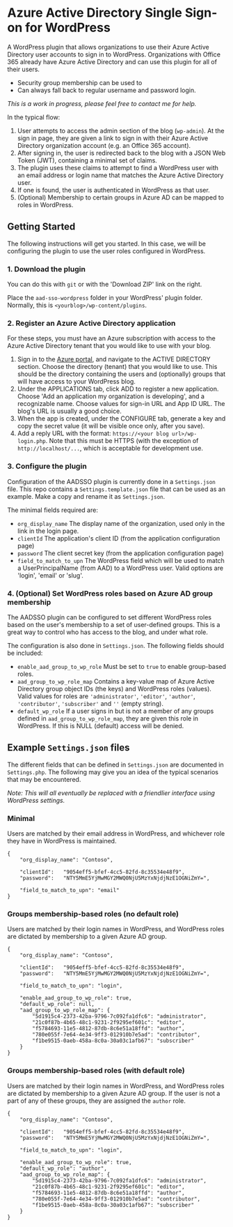 # Azure Active Directory Single Sign-on for WordPress

A WordPress plugin that allows organizations to use their Azure Active Directory 
user accounts to sign in to WordPress. Organizations with Office 365 already have 
Azure Active Directory and can use this plugin for all of their users.

- Security group membership can be used to 
- Can always fall back to regular username and password login.

*This is a work in progress, please feel free to contact me for help.*

In the typical flow:

1. User attempts to access the admin section of the blog (`wp-admin`). At the sign in page, they are given a link to sign in with their Azure Active Directory organization account (e.g. an Office 365 account).
2. After signing in, the user is redirected back to the blog with a JSON Web Token (JWT), containing a minimal set of claims.
3. The plugin uses these claims to attempt to find a WordPress user with an email address or login name that matches the Azure Active Directory user.
4. If one is found, the user is authenticated in WordPress as that user.
5. (Optional) Membership to certain groups in Azure AD can be mapped to roles in WordPress.
 
## Getting Started

The following instructions will get you started. In this case, we will be configuring the plugin to use the user roles configured in WordPress.

### 1. Download the plugin

You can do this with `git` or with the 'Download ZIP' link on the right.

Place the `aad-sso-wordpress` folder in your WordPress' plugin folder. Normally, this is `<yourblog>/wp-content/plugins`.

### 2. Register an Azure Active Directory application

For these steps, you must have an Azure subscription with access to the Azure Active Directory tenant that you would like to use with your blog.

1. Sign in to the [Azure portal](https://manage.windowsazure.com), and navigate to the ACTIVE DIRECTORY section. Choose the directory (tenant) that you would like to use. This should be the directory containing the users and (optionally) groups that will have access to your WordPress blog.
3. Under the APPLICATIONS tab, click ADD to register a new application. Choose 'Add an application my organization is developing', and a recognizable name. Choose values for sign-in URL and App ID URL. The blog's URL is usually a good choice.
4. When the app is created, under the CONFIGURE tab, generate a key and copy the secret value (it will be visible once only, after you save).
5. Add a reply URL with the format: `https://<your blog url>/wp-login.php`. Note that this must be HTTPS (with the exception of `http://localhost/...`, which is acceptable for development use.

### 3. Configure the plugin

Configuration of the AADSSO plugin is currently done in a `Settings.json` file. This repo contains a `Settings.template.json` file that can be used as an example. Make a copy and rename it as `Settings.json`.

The minimal fields required are:

- `org_display_name` The display name of the organization, used only in the link in the login page. 
- `clientId` The application's client ID (from the application configuration page)
- `password` The client secret key (from the application configuration page)
- `field_to_match_to_upn` The WordPress field which will be used to match a UserPrincipalName (from AAD) to a WordPress user. Valid options are 'login', 'email' or 'slug'.


### 4. (Optional) Set WordPress roles based on Azure AD group membership

The AADSSO plugin can be configured to set different WordPress roles based on the user's membership to a set of user-defined groups. This is a great way to control who has access to the blog, and under what role.

The configuration is also done in `Settings.json`. The following fields should be included:

- `enable_aad_group_to_wp_role` Must be set to `true` to enable group-based roles.
- `aad_group_to_wp_role_map` Contains a key-value map of Azure Active Directory group object IDs (the keys) and WordPress roles (values). Valid values for roles are `'administrator'`, `'editor'`, `'author'`, `'contributor'`, `'subscriber'` and `''` (empty string).
- `default_wp_role` If a user signs in but is not a member of any groups defined in `aad_group_to_wp_role_map`, they are given this role in WordPress. If this is NULL (default) access will be denied.

## Example `Settings.json` files

The different fields that can be defined in `Settings.json` are documented in `Settings.php`. The following may give you an idea of the typical scenarios that may be encountered.

*Note: This will all eventually be replaced with a friendlier interface using WordPress settings.*

### Minimal

Users are matched by their email address in WordPress, and whichever role they have in WordPress is maintained.

	{
		"org_display_name": "Contoso",

		"clientId":   "9054eff5-bfef-4cc5-82fd-8c35534e48f9",
		"password":   "NTY5MmE5YjMwMGY2MWQ0NjU5MzYxNjdjNzE1OGNiZmY=",

		"field_to_match_to_upn": "email"
	}

### Groups membership-based roles (no default role)

Users are matched by their login names in WordPress, and WordPress roles are dictated by membership to a given Azure AD group.

	{
		"org_display_name": "Contoso",
		
		"clientId":   "9054eff5-bfef-4cc5-82fd-8c35534e48f9",
		"password":   "NTY5MmE5YjMwMGY2MWQ0NjU5MzYxNjdjNzE1OGNiZmY=",
	
		"field_to_match_to_upn": "login",
	
		"enable_aad_group_to_wp_role": true,
		"default_wp_role": null,
		"aad_group_to_wp_role_map": {
			"5d1915c4-2373-42ba-9796-7c092fa1dfc6": "administrator",
			"21c0f87b-4b65-48c1-9231-2f9295ef601c": "editor",
			"f5784693-11e5-4812-87db-8c6e51a18ffd": "author",
			"780e055f-7e64-4e34-9ff3-012910b7e5ad": "contributor",
			"f1be9515-0aeb-458a-8c0a-30a03c1afb67": "subscriber"
		}
	}

### Groups membership-based roles (with default role)

Users are matched by their login names in WordPress, and WordPress roles are dictated by membership to a given Azure AD group. If the user is not a part of any of these groups, they are assigned the `author` role.

	{
		"org_display_name": "Contoso",
		
		"clientId":   "9054eff5-bfef-4cc5-82fd-8c35534e48f9",
		"password":   "NTY5MmE5YjMwMGY2MWQ0NjU5MzYxNjdjNzE1OGNiZmY=",
	
		"field_to_match_to_upn": "login",
	
		"enable_aad_group_to_wp_role": true,
		"default_wp_role": "author",		
		"aad_group_to_wp_role_map": {
			"5d1915c4-2373-42ba-9796-7c092fa1dfc6": "administrator",
			"21c0f87b-4b65-48c1-9231-2f9295ef601c": "editor",
			"f5784693-11e5-4812-87db-8c6e51a18ffd": "author",
			"780e055f-7e64-4e34-9ff3-012910b7e5ad": "contributor",
			"f1be9515-0aeb-458a-8c0a-30a03c1afb67": "subscriber"
		}
	}